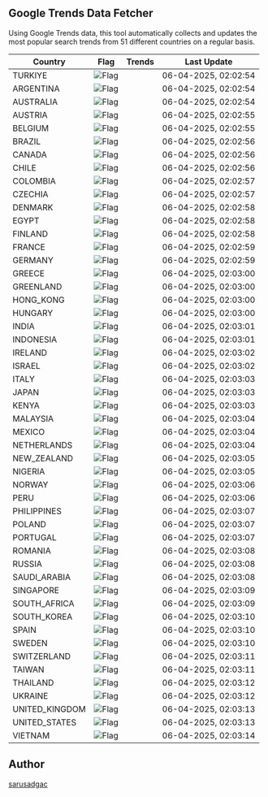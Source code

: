 
## Google Trends Data Fetcher

Using Google Trends data, this tool automatically collects and updates the most popular search trends from 51 different countries on a regular basis.


| Country | Flag | Trends | Last Update |
| --- | --- | --- | --- |
| TURKIYE | ![Flag](https://flagcdn.com/16x12/tr.png) |  | 06-04-2025, 02:02:54 |
| ARGENTINA | ![Flag](https://flagcdn.com/16x12/ar.png) |  | 06-04-2025, 02:02:54 |
| AUSTRALIA | ![Flag](https://flagcdn.com/16x12/au.png) |  | 06-04-2025, 02:02:54 |
| AUSTRIA | ![Flag](https://flagcdn.com/16x12/at.png) |  | 06-04-2025, 02:02:55 |
| BELGIUM | ![Flag](https://flagcdn.com/16x12/be.png) |  | 06-04-2025, 02:02:55 |
| BRAZIL | ![Flag](https://flagcdn.com/16x12/br.png) |  | 06-04-2025, 02:02:56 |
| CANADA | ![Flag](https://flagcdn.com/16x12/ca.png) |  | 06-04-2025, 02:02:56 |
| CHILE | ![Flag](https://flagcdn.com/16x12/cl.png) |  | 06-04-2025, 02:02:56 |
| COLOMBIA | ![Flag](https://flagcdn.com/16x12/co.png) |  | 06-04-2025, 02:02:57 |
| CZECHIA | ![Flag](https://flagcdn.com/16x12/cz.png) |  | 06-04-2025, 02:02:57 |
| DENMARK | ![Flag](https://flagcdn.com/16x12/dk.png) |  | 06-04-2025, 02:02:58 |
| EGYPT | ![Flag](https://flagcdn.com/16x12/eg.png) |  | 06-04-2025, 02:02:58 |
| FINLAND | ![Flag](https://flagcdn.com/16x12/fi.png) |  | 06-04-2025, 02:02:58 |
| FRANCE | ![Flag](https://flagcdn.com/16x12/fr.png) |  | 06-04-2025, 02:02:59 |
| GERMANY | ![Flag](https://flagcdn.com/16x12/de.png) |  | 06-04-2025, 02:02:59 |
| GREECE | ![Flag](https://flagcdn.com/16x12/gr.png) |  | 06-04-2025, 02:03:00 |
| GREENLAND | ![Flag](https://flagcdn.com/16x12/gl.png) |  | 06-04-2025, 02:03:00 |
| HONG_KONG | ![Flag](https://flagcdn.com/16x12/hk.png) |  | 06-04-2025, 02:03:00 |
| HUNGARY | ![Flag](https://flagcdn.com/16x12/hu.png) |  | 06-04-2025, 02:03:00 |
| INDIA | ![Flag](https://flagcdn.com/16x12/in.png) |  | 06-04-2025, 02:03:01 |
| INDONESIA | ![Flag](https://flagcdn.com/16x12/id.png) |  | 06-04-2025, 02:03:01 |
| IRELAND | ![Flag](https://flagcdn.com/16x12/ie.png) |  | 06-04-2025, 02:03:02 |
| ISRAEL | ![Flag](https://flagcdn.com/16x12/il.png) |  | 06-04-2025, 02:03:02 |
| ITALY | ![Flag](https://flagcdn.com/16x12/it.png) |  | 06-04-2025, 02:03:03 |
| JAPAN | ![Flag](https://flagcdn.com/16x12/jp.png) |  | 06-04-2025, 02:03:03 |
| KENYA | ![Flag](https://flagcdn.com/16x12/ke.png) |  | 06-04-2025, 02:03:03 |
| MALAYSIA | ![Flag](https://flagcdn.com/16x12/my.png) |  | 06-04-2025, 02:03:04 |
| MEXICO | ![Flag](https://flagcdn.com/16x12/mx.png) |  | 06-04-2025, 02:03:04 |
| NETHERLANDS | ![Flag](https://flagcdn.com/16x12/nl.png) |  | 06-04-2025, 02:03:04 |
| NEW_ZEALAND | ![Flag](https://flagcdn.com/16x12/nz.png) |  | 06-04-2025, 02:03:05 |
| NIGERIA | ![Flag](https://flagcdn.com/16x12/ng.png) |  | 06-04-2025, 02:03:05 |
| NORWAY | ![Flag](https://flagcdn.com/16x12/no.png) |  | 06-04-2025, 02:03:06 |
| PERU | ![Flag](https://flagcdn.com/16x12/pe.png) |  | 06-04-2025, 02:03:06 |
| PHILIPPINES | ![Flag](https://flagcdn.com/16x12/ph.png) |  | 06-04-2025, 02:03:07 |
| POLAND | ![Flag](https://flagcdn.com/16x12/pl.png) |  | 06-04-2025, 02:03:07 |
| PORTUGAL | ![Flag](https://flagcdn.com/16x12/pt.png) |  | 06-04-2025, 02:03:07 |
| ROMANIA | ![Flag](https://flagcdn.com/16x12/ro.png) |  | 06-04-2025, 02:03:08 |
| RUSSIA | ![Flag](https://flagcdn.com/16x12/ru.png) |  | 06-04-2025, 02:03:08 |
| SAUDI_ARABIA | ![Flag](https://flagcdn.com/16x12/sa.png) |  | 06-04-2025, 02:03:08 |
| SINGAPORE | ![Flag](https://flagcdn.com/16x12/sg.png) |  | 06-04-2025, 02:03:09 |
| SOUTH_AFRICA | ![Flag](https://flagcdn.com/16x12/za.png) |  | 06-04-2025, 02:03:09 |
| SOUTH_KOREA | ![Flag](https://flagcdn.com/16x12/kr.png) |  | 06-04-2025, 02:03:10 |
| SPAIN | ![Flag](https://flagcdn.com/16x12/es.png) |  | 06-04-2025, 02:03:10 |
| SWEDEN | ![Flag](https://flagcdn.com/16x12/se.png) |  | 06-04-2025, 02:03:10 |
| SWITZERLAND | ![Flag](https://flagcdn.com/16x12/ch.png) |  | 06-04-2025, 02:03:11 |
| TAIWAN | ![Flag](https://flagcdn.com/16x12/tw.png) |  | 06-04-2025, 02:03:11 |
| THAILAND | ![Flag](https://flagcdn.com/16x12/th.png) |  | 06-04-2025, 02:03:12 |
| UKRAINE | ![Flag](https://flagcdn.com/16x12/ua.png) |  | 06-04-2025, 02:03:12 |
| UNITED_KINGDOM | ![Flag](https://flagcdn.com/16x12/gb.png) |  | 06-04-2025, 02:03:13 |
| UNITED_STATES | ![Flag](https://flagcdn.com/16x12/us.png) |  | 06-04-2025, 02:03:13 |
| VIETNAM | ![Flag](https://flagcdn.com/16x12/vn.png) |  | 06-04-2025, 02:03:14 |


## Author
 [sarusadgac](https://x.com/sarusadgac)

